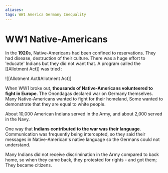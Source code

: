 ```yaml
---
aliases: 
tags: WW1 America Germany Inequality 
---
```

# WW1 Native-Americans
In the **1920**s, Native-Americans had been confined to reservations. They had disease, destruction of their culture. There was a huge effort to 'educate' Indians but they did not want that. A program called the [[Allotment Act]] was tried :

![[Allotment Act#Allotment Act]]

When WW1 broke out, **thousands of Native-Americans volunteered to fight in Europe**. The Onondagas declared war on Germany themselves. Many Native-Americans wanted to fight for their homeland, Some wanted to demonstrate that they are equal to white people.

About 10,000 American Indians served in the Army, and about 2,000 served in the Navy.

One way that **Indians contributed to the war was their language**. Communication was frequently being intercepted, so they said their messages in Native-American's native language so the Germans could not understand.

Many Indians did not receive discrimination in the Army compared to back home, so when they came back, they protested for rights - and got them; They became citizens.